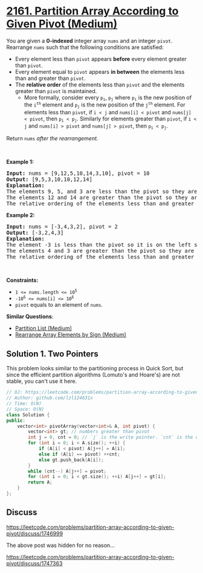 # [2161. Partition Array According to Given Pivot (Medium)](https://leetcode.com/problems/partition-array-according-to-given-pivot/)

<p>You are given a <strong>0-indexed</strong> integer array <code>nums</code> and an integer <code>pivot</code>. Rearrange <code>nums</code> such that the following conditions are satisfied:</p>

<ul>
	<li>Every element less than <code>pivot</code> appears <strong>before</strong> every element greater than <code>pivot</code>.</li>
	<li>Every element equal to <code>pivot</code> appears <strong>in between</strong> the elements less than and greater than <code>pivot</code>.</li>
	<li>The <strong>relative order</strong> of the elements less than <code>pivot</code> and the elements greater than <code>pivot</code> is maintained.
	<ul>
		<li>More formally, consider every <code>p<sub>i</sub></code>, <code>p<sub>j</sub></code> where <code>p<sub>i</sub></code> is the new position of the <code>i<sup>th</sup></code> element and <code>p<sub>j</sub></code> is the new position of the <code>j<sup>th</sup></code> element. For elements less than <code>pivot</code>, if <code>i &lt; j</code> and <code>nums[i] &lt; pivot</code> and <code>nums[j] &lt; pivot</code>, then <code>p<sub>i</sub> &lt; p<sub>j</sub></code>. Similarly for elements greater than <code>pivot</code>, if <code>i &lt; j</code> and <code>nums[i] &gt; pivot</code> and <code>nums[j] &gt; pivot</code>, then <code>p<sub>i</sub> &lt; p<sub>j</sub></code>.</li>
	</ul>
	</li>
</ul>

<p>Return <code>nums</code><em> after the rearrangement.</em></p>

<p>&nbsp;</p>
<p><strong>Example 1:</strong></p>

<pre><strong>Input:</strong> nums = [9,12,5,10,14,3,10], pivot = 10
<strong>Output:</strong> [9,5,3,10,10,12,14]
<strong>Explanation:</strong> 
The elements 9, 5, and 3 are less than the pivot so they are on the left side of the array.
The elements 12 and 14 are greater than the pivot so they are on the right side of the array.
The relative ordering of the elements less than and greater than pivot is also maintained. [9, 5, 3] and [12, 14] are the respective orderings.
</pre>

<p><strong>Example 2:</strong></p>

<pre><strong>Input:</strong> nums = [-3,4,3,2], pivot = 2
<strong>Output:</strong> [-3,2,4,3]
<strong>Explanation:</strong> 
The element -3 is less than the pivot so it is on the left side of the array.
The elements 4 and 3 are greater than the pivot so they are on the right side of the array.
The relative ordering of the elements less than and greater than pivot is also maintained. [-3] and [4, 3] are the respective orderings.
</pre>

<p>&nbsp;</p>
<p><strong>Constraints:</strong></p>

<ul>
	<li><code>1 &lt;= nums.length &lt;= 10<sup>5</sup></code></li>
	<li><code>-10<sup>6</sup> &lt;= nums[i] &lt;= 10<sup>6</sup></code></li>
	<li><code>pivot</code> equals to an element of <code>nums</code>.</li>
</ul>


**Similar Questions**:
* [Partition List (Medium)](https://leetcode.com/problems/partition-list/)
* [Rearrange Array Elements by Sign (Medium)](https://leetcode.com/problems/rearrange-array-elements-by-sign/)

## Solution 1. Two Pointers

This problem looks similar to the partitioning process in Quick Sort, but since the efficient partition algorithms (Lomuto's and Hoare's) are not stable, you can't use it here.

```cpp
// OJ: https://leetcode.com/problems/partition-array-according-to-given-pivot/
// Author: github.com/lzl124631x
// Time: O(N)
// Space: O(N)
class Solution {
public:
    vector<int> pivotArray(vector<int>& A, int pivot) {
        vector<int> gt; // numbers greater than pivot
        int j = 0, cnt = 0; // `j` is the write pointer. `cnt` is the count of numbers equal to pivot
        for (int i = 0; i < A.size(); ++i) {
            if (A[i] < pivot) A[j++] = A[i];
            else if (A[i] == pivot) ++cnt;
            else gt.push_back(A[i]);
        }
        while (cnt--) A[j++] = pivot;
        for (int i = 0; i < gt.size(); ++i) A[j++] = gt[i];
        return A;
    }
};
```

## Discuss

https://leetcode.com/problems/partition-array-according-to-given-pivot/discuss/1746999

The above post was hidden for no reason...

https://leetcode.com/problems/partition-array-according-to-given-pivot/discuss/1747363